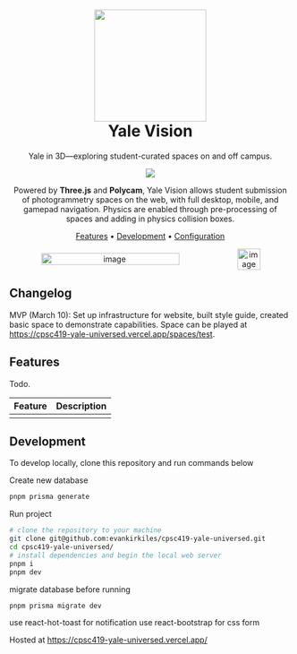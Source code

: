 <h1 align="center">
  <img src="https://github.com/evankirkiles/cpsc419-yale-universed/assets/30581915/d8f2ce2d-ccb8-4788-8580-259aab76cbec" width="200px"/>
  <br/>
  Yale Vision
</h1>

<p align="center">
Yale in 3D—exploring student-curated spaces on and off campus.
</p>

<p align="center">
  <a href="https://cpsc419-yale-universed.vercel.app" target="_blank" rel="noopener noreferrer"><img src="https://img.shields.io/github/deployments/evankirkiles/cpsc419-yale-universed/production?label=vercel"></a>
</p>

<p align="center">
Powered by <strong>Three.js</strong> and <strong>Polycam</strong>, Yale Vision allows student submission of photogrammetry spaces on the web, with full desktop, mobile, and gamepad navigation. Physics are enabled through pre-processing of spaces and adding in physics collision boxes.
</p>

<div align="center">

[Features](#features) •
[Development](#development) •
[Configuration](#configuration)

</div>
 
<div align="center" style="display: flex; flex-direction: row; justify-content: center; align-items: center; width: 100%;">
<img width="70%" alt="image" src="https://github.com/evankirkiles/cpsc419-yale-universed/assets/30581915/005bdbfa-9024-4a9e-89b5-73c86eaf4792">
<img width="28.5%" alt="image" src="https://github.com/evankirkiles/cpsc419-yale-universed/assets/30581915/0d32bcd5-0ece-4162-addb-3bbf3b54a292">
</div>

## Changelog

MVP (March 10): Set up infrastructure for website, built style guide, created basic space to demonstrate capabilities. Space can be played at https://cpsc419-yale-universed.vercel.app/spaces/test.

## Features

Todo.

| Feature | Description |
| ------- | ----------- |
|         |             |

## Development

To develop locally, clone this repository and run commands below

Create new database

```bash
pnpm prisma generate
```

Run project

```bash
# clone the repository to your machine
git clone git@github.com:evankirkiles/cpsc419-yale-universed.git
cd cpsc419-yale-universed/
# install dependencies and begin the local web server
pnpm i
pnpm dev
```

migrate database before running

```bash
pnpm prisma migrate dev
```

use react-hot-toast for notification
use react-bootstrap for css form

Hosted at https://cpsc419-yale-universed.vercel.app/
